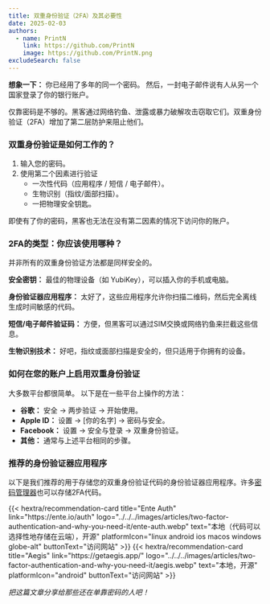 ```yaml
---
title: 双重身份验证（2FA）及其必要性
date: 2025-02-03
authors:
  - name: PrintN
    link: https://github.com/PrintN
    image: https://github.com/PrintN.png
excludeSearch: false
---
```

**想象一下：** 你已经用了多年的同一个密码。  然后，一封电子邮件说有人从另一个国家登录了你的银行账户。

仅靠密码是不够的。黑客通过网络钓鱼、泄露或暴力破解攻击窃取它们。双重身份验证（2FA）增加了第二层防护来阻止他们。

### 双重身份验证是如何工作的？
1. 输入您的密码。
2. 使用第二个因素进行验证
    - 一次性代码（应用程序 / 短信 / 电子邮件）。
    - 生物识别（指纹/面部扫描）。
    - 一把物理安全钥匙。

即使有了你的密码，黑客也无法在没有第二因素的情况下访问你的账户。

### 2FA的类型：你应该使用哪种？
并非所有的双重身份验证方法都是同样安全的。

**安全密钥：** 最佳的物理设备（如 YubiKey），可以插入你的手机或电脑。

**身份验证器应用程序：** 太好了，这些应用程序允许你扫描二维码，然后完全离线生成时间敏感的代码。

**短信/电子邮件验证码：** 方便，但黑客可以通过SIM交换或网络钓鱼来拦截这些信息。

**生物识别技术：** 好吧，指纹或面部扫描是安全的，但只适用于你拥有的设备。

### 如何在您的账户上启用双重身份验证
大多数平台都很简单。 以下是在一些平台上操作的方法：
- **谷歌：** 安全 → 两步验证 → 开始使用。
- **Apple ID：** 设置 → [你的名字] → 密码与安全。
- **Facebook：** 设置 → 安全与登录 → 双重身份验证。
- **其他：** 通常与上述平台相同的步骤。

### 推荐的身份验证器应用程序
以下是我们推荐的用于存储您的双重身份验证代码的身份验证器应用程序。许多[密码管理器](https://beginnerprivacy.com/articles/how-to-create-strong-passwords-and-store-them-securely/#storing-passwords-securely)也可以存储2FA代码。

<div class="recommendations">
  <div class="grid">
    {{< hextra/recommendation-card title="Ente Auth" link="https://ente.io/auth" logo="../../../images/articles/two-factor-authentication-and-why-you-need-it/ente-auth.webp" text="本地（代码可以选择性地存储在云端），开源" platformIcon="linux android ios macos windows globe-alt" buttonText="访问网站" >}}
    {{< hextra/recommendation-card title="Aegis" link="https://getaegis.app/" logo="../../../images/articles/two-factor-authentication-and-why-you-need-it/aegis.webp" text="本地，开源" platformIcon="android" buttonText="访问网站" >}}
  </div>  
</div>

*把这篇文章分享给那些还在单靠密码的人吧！*